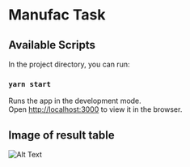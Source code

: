 # Manufac Task

## Available Scripts

In the project directory, you can run:

### `yarn start`

Runs the app in the development mode.\
Open [http://localhost:3000](http://localhost:3000) to view it in the browser.

## Image of result table

![Alt Text](public/Task-resul.png)

